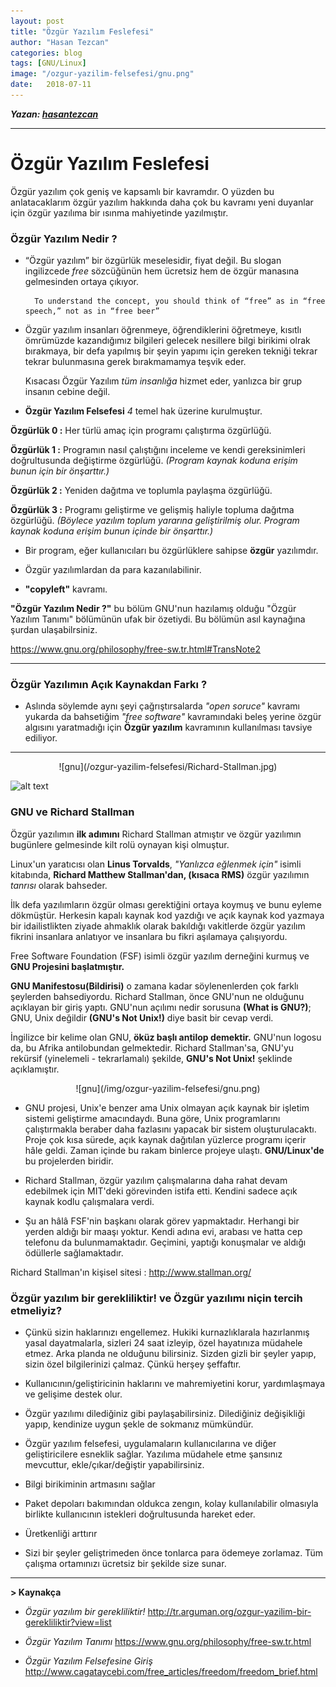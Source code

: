 ```yaml
---
layout: post
title: "Özgür Yazılım Feslefesi"
author: "Hasan Tezcan"
categories: blog
tags: [GNU/Linux]
image: "/ozgur-yazilim-felsefesi/gnu.png"
date:   2018-07-11
---
```



***Yazan: [hasantezcan](https://github.com/hasantezcan)***

---

# Özgür Yazılım Feslefesi

Özgür yazılım çok geniş ve kapsamlı bir kavramdır. O yüzden bu anlatacaklarım özgür yazılım hakkında daha çok bu kavramı yeni duyanlar için özgür yazılıma bir ısınma mahiyetinde yazılmıştır.

### **Özgür Yazılım Nedir ?**

- “Özgür yazılım” bir özgürlük meselesidir, fiyat değil.
Bu slogan ingilizcede *free* sözcüğünün hem ücretsiz hem de özgür manasına gelmesinden ortaya çıkıyor.

      
      	To understand the concept, you should think of “free” as in “free speech,” not as in “free beer”


- Özgür yazılım insanları öğrenmeye, öğrendiklerini öğretmeye, kısıtlı ömrümüzde kazandığımız bilgileri gelecek nesillere bilgi birikimi olrak bırakmaya, bir defa yapılmış bir şeyin yapımı için gereken tekniği tekrar tekrar bulunmasına gerek bırakmamamya teşvik eder.

  Kısacası Özgür Yazılım *tüm insanlığa* hizmet eder, yanlızca bir grup insanın cebine değil.

* **Özgür Yazılım Felsefesi** *4* temel hak üzerine kurulmuştur.

 **Özgürlük 0 :** Her türlü amaç için programı çalıştırma özgürlüğü.

 **Özgürlük 1 :** Programın nasıl çalıştığını inceleme ve kendi gereksinimleri doğrultusunda değiştirme özgürlüğü. *(Program kaynak koduna erişim bunun için bir önşarttır.)*

 **Özgürlük 2 :** Yeniden dağıtma ve toplumla paylaşma özgürlüğü.

 **Özgürlük 3 :** Programı geliştirme ve gelişmiş haliyle topluma dağıtma özgürlüğü. *(Böylece yazılım toplum yararına geliştirilmiş olur. Program kaynak koduna erişim bunun içinde bir önşarttır.)*

- Bir program, eğer kullanıcıları bu özgürlüklere sahipse **özgür** yazılımdır.

- Özgür yazılımlardan da para kazanılabilinir.

- **"copyleft"** kavramı.  

**"Özgür Yazılım Nedir ?"**  bu bölüm GNU'nun hazılamış olduğu "Özgür Yazılım Tanımı" bölümünün ufak bir özetiydi. Bu bölümün asıl kaynağına şurdan ulaşabilrsiniz.

https://www.gnu.org/philosophy/free-sw.tr.html#TransNote2

---

### **Özgür Yazılımın Açık Kaynakdan Farkı ?**

- Aslında söylemde aynı şeyi çağrıştırsalarda *"open soruce"* kavramı yukarda da bahsetiğim *"free software"* kavramındaki beleş yerine özgür algısını yaratmadığı için **Özgür yazılım** kavramının kullanılması tavsiye ediliyor.

---

<p align="center">
  ![gnu](/ozgur-yazilim-felsefesi/Richard-Stallman.jpg)

  ![alt text](https://raw.githubusercontent.com/hasantezcan/hasantezcan.github.io/master/assets/ozgur-yazilim-felsefesi/Richard-Stallman.jpg "Richard-Stallman")

</p>

### **GNU ve Richard Stallman**

Özgür yazılımın **ilk adımını** Richard Stallman atmıştır ve özgür yazılımın bugünlere gelmesinde kilt rolü oynayan kişi olmuştur.

Linux'un yaratıcısı olan **Linus Torvalds**, *"Yanlızca eğlenmek için"* isimli kitabında, **Richard Matthew Stallman'dan, (kısaca RMS)** özgür yazılımın *tanrısı* olarak bahseder.

İlk defa yazılımların özgür olması gerektiğini ortaya koymuş ve bunu eyleme dökmüştür.
Herkesin kapalı kaynak kod yazdığı ve açık kaynak kod yazmaya bir idailistlikten ziyade ahmaklık olarak bakıldığı vakitlerde özgür yazılım fikrini insanlara anlatıyor ve insanlara bu fikri aşılamaya çalışıyordu.

Free Software Foundation (FSF) isimli özgür yazılım derneğini kurmuş ve **GNU Projesini başlatmıştır.**

**GNU Manifestosu(Bildirisi)** o zamana kadar söylenenlerden çok farklı şeylerden bahsediyordu. Richard Stallman, önce GNU'nun ne olduğunu açıklayan bir giriş yaptı. GNU'nun açılımı nedir sorusuna **(What is GNU?)**; GNU, Unix değildir **(GNU's Not Unix!)** diye basit bir cevap verdi.

İngilizce bir kelime olan GNU, **öküz başlı antilop demektir.** GNU'nun logosu da, bu Afrika antilobundan gelmektedir. Richard Stallman'sa, GNU'yu rekürsif (yinelemeli - tekrarlamalı) şekilde, **GNU's Not Unix!** şeklinde açıklamıştır.

<p align="center">
  ![gnu](/img/ozgur-yazilim-felsefesi/gnu.png)
</p>

- GNU projesi, Unix'e benzer ama Unix olmayan açık kaynak bir işletim sistemi geliştirme amacındaydı. Buna göre, Unix programlarını çalıştırmakla beraber daha fazlasını yapacak bir sistem oluşturulacaktı. Proje çok kısa sürede, açık kaynak dağıtılan yüzlerce programı içerir hâle geldi. Zaman içinde bu rakam binlerce projeye ulaştı. **GNU/Linux'de** bu projelerden biridir.

- Richard Stallman, özgür yazılım çalışmalarına daha rahat devam edebilmek için MIT'deki görevinden istifa etti. Kendini sadece açık kaynak kodlu çalışmalara verdi.

- Şu an hâlâ FSF'nin başkanı olarak görev yapmaktadır. Herhangi bir yerden aldığı bir maaşı yoktur. Kendi adına evi, arabası ve hatta cep telefonu da bulunmamaktadır. Geçimini, yaptığı konuşmalar ve aldığı ödüllerle sağlamaktadır.

Richard Stallman'ın kişisel sitesi : http://www.stallman.org/

### **Özgür yazılım bir gerekliliktir! ve Özgür yazılımı niçin tercih etmeliyiz?**

- Çünkü sizin haklarınızı engellemez. Hukiki kurnazlıklarala hazırlanmış yasal dayatmalarla, sizleri 24 saat izleyip, özel hayatınıza müdahele etmez. Arka planda ne olduğunu bilirsiniz. Sizden gizli bir şeyler yapıp, sizin özel bilgilerinizi çalmaz. Çünkü herşey şeffaftır.

- Kullanıcının/geliştiricinin haklarını ve mahremiyetini korur, yardımlaşmaya ve gelişime destek olur.

- Özgür yazılımı dilediğiniz gibi paylaşabilirsiniz. Dilediğiniz değişikliği yapıp, kendinize uygun şekle de sokmanız mümkündür.

- Özgür yazılım felsefesi, uygulamaların kullanıcılarına ve diğer geliştiricilere esneklik sağlar. Yazılıma müdahele etme şansınız mevcuttur, ekle/çıkar/değiştir yapabilirsiniz.

- Bilgi birikiminin artmasını sağlar

- Paket depoları bakımından oldukca zengın, kolay kullanılabilir olmasıyla birlikte kullanıcının istekleri doğrultusunda hareket eder.

- Üretkenliği arttırır
- Sizi bir şeyler geliştrimeden önce tonlarca para ödemeye zorlamaz. Tüm çalışma ortamınızı ücretsiz bir şekilde size sunar.






---
**> Kaynakça**
- *Özgür yazılım bir gerekliliktir!*
 http://tr.arguman.org/ozgur-yazilim-bir-gerekliliktir?view=list

- *Özgür Yazılım Tanımı*
https://www.gnu.org/philosophy/free-sw.tr.html

- *Özgür Yazılım Felsefesine Giriş*
http://www.cagataycebi.com/free_articles/freedom/freedom_brief.html
